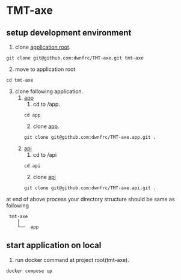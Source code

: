 # TMT-axe

## setup development environment

1. clone [application root](https://github.com/dwnfrc/TMT-axe).
```
git clone git@github.com:dwnfrc/TMT-axe.git tmt-axe
```
2. move to application root
```
cd tmt-axe
```

3. clone following application.
    1. [app](https://github.com/dwnfrc/TMT-axe.app)
        1. cd to /app.
        ```
        cd app
        ```
        2. clone [app](https://github.com/dwnfrc/TMT-axe.app).
        ```
        git clone git@github.com:dwnfrc/TMT-axe.app.git .
        ```
    2. [api](https://github.com/dwnfrc/TMT-axe.api)
        1. cd to /api
        ```
        cd api
        ```
        2. clone [api](https://github.com/dwnfrc/TMT-axe.api)
        ```
        git clone git@github.com:dwnfrc/TMT-axe.api.git .
        ```

at end of above process your directory structure should be same as following
```
 tmt-axe
    │
    └──  app
```

## start application on local
1. run docker command at project root(tmt-axe).
```
docker compose up
```
